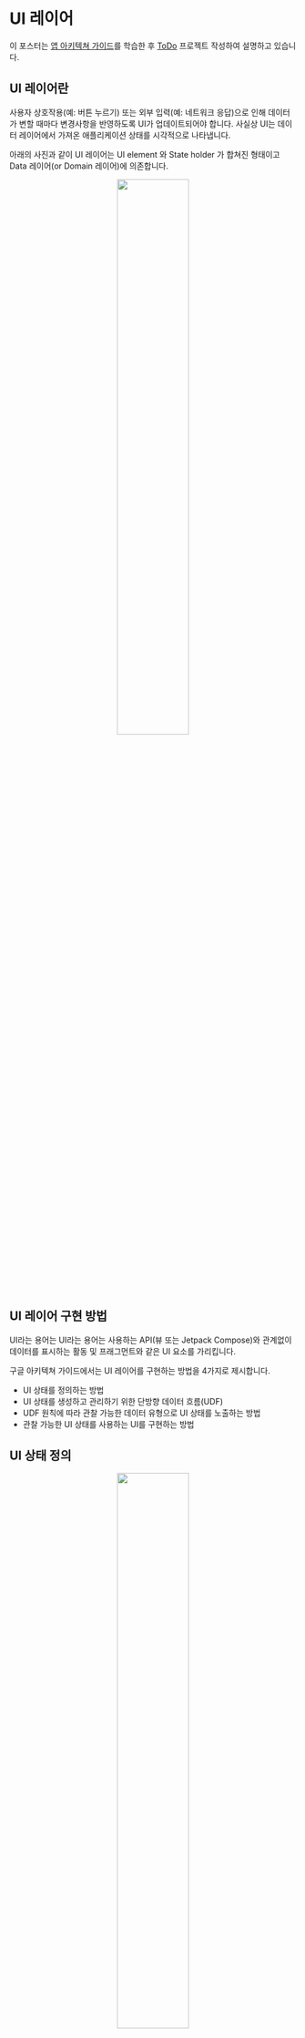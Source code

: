 # UI 레이어

이 포스터는 [앱 아키텍쳐 가이드](https://developer.android.com/jetpack/guide?hl=ko)를 학습한 후 [ToDo](https://github.com/tnvnfdla1214/ToDo) 프로젝트 작성하여 설명하고 있습니다.

## UI 레이어란
사용자 상호작용(예: 버튼 누르기) 또는 외부 입력(예: 네트워크 응답)으로 인해 데이터가 변할 때마다 변경사항을 반영하도록 UI가 업데이트되어야 합니다. 사실상 UI는 데이터 레이어에서 가져온 애플리케이션 상태를 시각적으로 나타냅니다. 

아래의 사진과 같이 UI 레이어는 UI element 와 State holder 가 합쳐진 형태이고 Data 레이어(or Domain 레이어)에 의존합니다.


<div align="center">
<img src = "https://user-images.githubusercontent.com/48902047/150626326-5641c94d-19fd-4195-b568-1a7958f57f0b.png" width="50%" height="50%">
</div>

## UI 레이어 구현 방법
UI라는 용어는 UI라는 용어는 사용하는 API(뷰 또는 Jetpack Compose)와 관계없이 데이터를 표시하는 활동 및 프래그먼트와 같은 UI 요소를 가리킵니다.

구글 아키텍쳐 가이드에서는 UI 레이어를 구현하는 방법을 4가지로 제시합니다.

+ UI 상태를 정의하는 방법
+ UI 상태를 생성하고 관리하기 위한 단방향 데이터 흐름(UDF)
+ UDF 원칙에 따라 관찰 가능한 데이터 유형으로 UI 상태를 노출하는 방법
+ 관찰 가능한 UI 상태를 사용하는 UI를 구현하는 방법

## UI 상태 정의

<div align="center">
<img src = "https://user-images.githubusercontent.com/48902047/150626416-d7329707-7919-4167-a602-df0f46f30a85.png" width="50%" height="50%">
</div>

위의 그림과 같이 UI는 UI Element + UI State 입니다.

그 중 UI State 는 앱에서 사용자에게 표시하는 이 정보 입니다.

이 항목은 [StatePatten 프로젝트](https://github.com/tnvnfdla1214/StatePattenSample)도 확인한 후 오시는걸 추천합니다.

State 패턴은 일반적으로 총 4가지의 형태가 있습니다.

각각의 장단점과 사용하기 좋은 프로젝트가 있지만 **구글 아키텍쳐 가이드** 에서는 State 3 를 제시해 줍니다.

ToDo에서 사용했던 State Patten을 짧게 설명을 하면

<div align="center">
<img src = "https://user-images.githubusercontent.com/48902047/150626601-414440a1-7dbc-47f6-9b71-076725cd44a4.png" width="50%" height="50%">
</div>

위의 사진은 ToDo 프로젝트의 sealed class 들 입니다.

해당 내용은 아래와 같이 해당 Ui의 상태에 따라 설정해 놓았습니다.

MVI와 가장 유사한 형태이며 의도를 파악하기 좋지만 표현하고자 하는 모든 상태를 나열해야 하기 때문에 화면이 복잡해지면 상태가 비약적으로 늘어나고 부분적인 업데이트가 불가한게 특징입니다.

 ```Kotlin
sealed class ToDoDetailState {
    object UnInitialized: ToDoDetailState()
    object Loading: ToDoDetailState()
    data class Success(
        val toDoItem: ToDoEntity
    ): ToDoDetailState()
    object Delete: ToDoDetailState()
    object Modify: ToDoDetailState()
    object Error: ToDoDetailState()
    object Write: ToDoDetailState()
}
```

가이드의 이름 규칙은 **기능 + UiState** 으로 작성합니다.

## 단방향 데이터 흐름으로 상태 관리

UI는 Data를 State에 맞춰 이벤트에 적용할 [**비지니스로직**](https://github.com/tnvnfdla1214/-Business_logic) 을 정의하고 제작해 UI 동작 로직에 적용해야 합니다. 그러기 위해서는 로직을 짜야하는데 Activity나 Fragment에 작성할 경우 UI에 부담을 주게됩니다. 또한 양향이 이루어 질 경우 테스트 등 많은 영향을 끼치게 됩니다. 그러므로 Viewmodel을 제작하여 단방향으로 흐르게 하고 Activity와 Fragment는 UI 로직만 수행하여 UI의 부담을 줄여줍니다.
(추가적으로 비지니스 로직은 Damain 레이어를 추가하면 Domain 레이어가 맡게 되고 ViewModel은 Domain 레이어와 연결하는 연결고리가 되어 더욱 커플링을 끊어내게 됩니다.)

아래 사진은 ViewModel을 추가한 Date레이어와 UI 레이어의 연결 그림입니다.

<div align="center">
<img src = "https://user-images.githubusercontent.com/48902047/150627875-dc2f6e23-e4b9-402a-aae0-50456bcf45bc.png" width="50%" height="50%">
</div>

ViewModel의 역할은 다음과 같습니다.

+ ViewModel이 UI에 사용될 상태를 보유하고 노출합니다. UI 상태는 ViewModel에 의해 변환된 애플리케이션 데이터입니다.
+ UI가 ViewModel에 사용자 이벤트를 알립니다.
+ ViewModel이 사용자 작업을 처리하고 상태를 업데이트합니다.
+ 업데이트된 상태가 렌더링할 UI에 다시 제공됩니다.
상태 변경을 야기하는 모든 이벤트에 위의 작업이 반복됩니다.

최종적으로 아래와 같은 이점을 얻게 됩니다.

+ 데이터 일관성: UI용 정보 소스가 하나입니다.
+ 테스트 가능성: 상태 소스가 분리되므로 UI와 별개로 테스트할 수 있습니다.
+ 유지 관리성: 상태 변경은 잘 정의된 패턴을 따릅니다. 즉, 변경은 사용자 이벤트 및 데이터를 가져온 소스 모두의 영향을 받습니다.

## @중요@  UI 상태 노출
우리는 ViewModel의 중요성을 알게 되었습니다. 물론 위와 같은 사항은 **Architecture Pattern** 차트에서 설명한 내용과 일치하여 이해가 쉽습니다.

중요한 부분은 이차트인데 정보가 부족해 정말 애를 많이 먹었습니다.

앞선 내용들을 토대로 ViewModel은 Activity에게 정보를 주기 위해서는 [LiveData](https://github.com/tnvnfdla1214/LiveData) (+ MutableLiveData)를 이용합니다.
